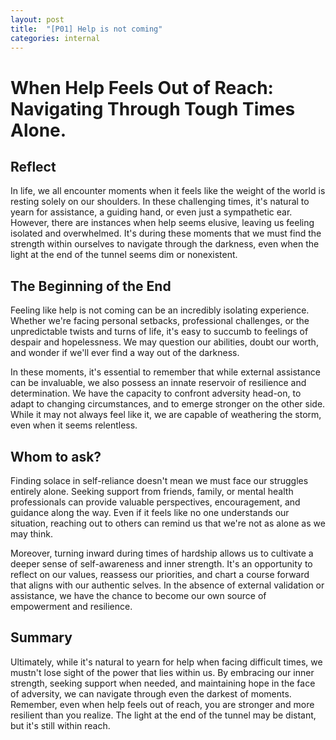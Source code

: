 ```yaml
---
layout: post
title:  "[P01] Help is not coming"
categories: internal
---
```

# When Help Feels Out of Reach: Navigating Through Tough Times Alone.

## Reflect
In life, we all encounter moments when it feels like the weight of the world is resting solely on our shoulders. In these challenging times, it's natural to yearn for assistance, a guiding hand, or even just a sympathetic ear. However, there are instances when help seems elusive, leaving us feeling isolated and overwhelmed. It's during these moments that we must find the strength within ourselves to navigate through the darkness, even when the light at the end of the tunnel seems dim or nonexistent.

## The Beginning of the End
Feeling like help is not coming can be an incredibly isolating experience. Whether we're facing personal setbacks, professional challenges, or the unpredictable twists and turns of life, it's easy to succumb to feelings of despair and hopelessness. We may question our abilities, doubt our worth, and wonder if we'll ever find a way out of the darkness.

In these moments, it's essential to remember that while external assistance can be invaluable, we also possess an innate reservoir of resilience and determination. We have the capacity to confront adversity head-on, to adapt to changing circumstances, and to emerge stronger on the other side. While it may not always feel like it, we are capable of weathering the storm, even when it seems relentless.

## Whom to ask?
Finding solace in self-reliance doesn't mean we must face our struggles entirely alone. Seeking support from friends, family, or mental health professionals can provide valuable perspectives, encouragement, and guidance along the way. Even if it feels like no one understands our situation, reaching out to others can remind us that we're not as alone as we may think.

Moreover, turning inward during times of hardship allows us to cultivate a deeper sense of self-awareness and inner strength. It's an opportunity to reflect on our values, reassess our priorities, and chart a course forward that aligns with our authentic selves. In the absence of external validation or assistance, we have the chance to become our own source of empowerment and resilience.

## Summary
Ultimately, while it's natural to yearn for help when facing difficult times, we mustn't lose sight of the power that lies within us. By embracing our inner strength, seeking support when needed, and maintaining hope in the face of adversity, we can navigate through even the darkest of moments. Remember, even when help feels out of reach, you are stronger and more resilient than you realize. The light at the end of the tunnel may be distant, but it's still within reach.
